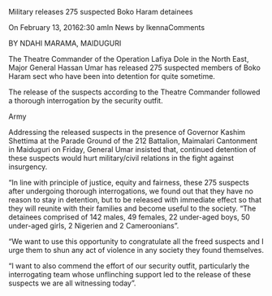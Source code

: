 Military releases 275 suspected Boko Haram detainees

On February 13, 20162:30 amIn News by IkennaComments

BY NDAHI MARAMA, MAIDUGURI

The Theatre Commander of the Operation Lafiya Dole in the North East, Major General Hassan Umar has released 275 suspected members of Boko Haram sect who have been into detention for quite sometime.

The release of the suspects according to the Theatre Commander followed a thorough interrogation by the security outfit.

Army

Addressing the released suspects in the presence of Governor Kashim Shettima at the Parade Ground of the 212 Battalion, Maimalari Cantonment in Maiduguri on Friday, General Umar insisted that, continued detention of these suspects would hurt military/civil relations in the fight against insurgency.

“In line with principle of justice, equity and fairness, these 275 suspects after undergoing thorough interrogations, we found out that they have no reason to stay in detention, but to be released with immediate effect so that they will reunite with their families and become useful to the society. “The detainees comprised of 142 males, 49 females, 22 under-aged boys, 50 under-aged girls, 2 Nigerien and 2 Cameroonians”.

“We want to use this opportunity to congratulate all the freed suspects and I urge them to shun any act of violence in any society they found themselves.

“I want to also commend the effort of our security outfit, particularly the interrogating team whose unflinching support led to the release of these suspects we are all witnessing today”.
